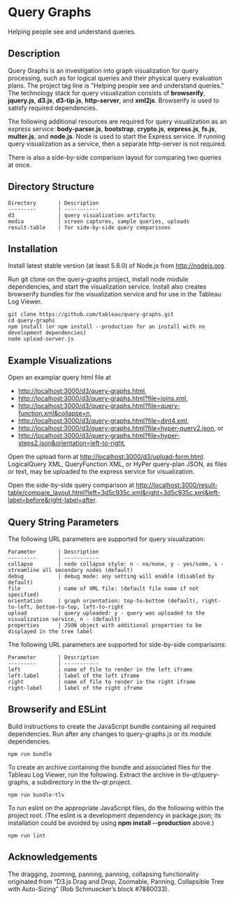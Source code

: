 Query Graphs
============

Helping people see and understand queries.

Description
-----------

Query Graphs is an investigation into graph visualization for query processing, such as for logical queries and their physical
query evaluation plans. The project tag line is "Helping people see and understand queries."
The technology stack for query visualization consists of
**browserify**, 
**jquery.js**,
**d3.js**,
**d3-tip.js**, 
**http-server**, and
**xml2js**.
Browserify is used to satisfy required dependencies.

The following additional resources are required for query visualization as an express service:
**body-parser.js**,
**bootstrap**,
**crypto.js**,
**express.js**,
**fs.js**,
**multer.js**, and
**node.js**.
Node is used to start the Express service.
If running query visualization as a service, then a separate http-server is not required.

There is also a side-by-side comparison layout for comparing two queries at once.

Directory Structure
-------------------

```
Directory       | Description
---------       | -----------
d3              | query visualization artifacts
media           | screen captures, sample queries, uploads
result-table    | for side-by-side query comparisons
```

Installation
------------

Install latest stable version (at least 5.8.0) of Node.js from <http://nodejs.org>.

Run git clone on the query-graphs project, install node module dependencies, and
start the visualization service.
Install also creates browserify bundles for the visualization service and for use in the Tableau Log Viewer.

```shell
git clone https://github.com/tableau/query-graphs.git
cd query-graphs
npm install (or npm install --production for an install with no development dependencies)
node upload-server.js
```

Example Visualizations
----------------------

Open an examplar query html file at 
* <http://localhost:3000/d3/query-graphs.html>, 
* <http://localhost:3000/d3/query-graphs.html?file=joins.xml>,
* <http://localhost:3000/d3/query-graphs.html?file=query-function.xml&collapse=n>,
* <http://localhost:3000/d3/query-graphs.html?file=dint4.xml>,
* <http://localhost:3000/d3/query-graphs.html?file=hyper-query2.json>, or
* <http://localhost:3000/d3/query-graphs.html?file=hyper-steps2.json&orientation=left-to-right>,

Open the upload form at 
<http://localhost:3000/d3/upload-form.html>.
LogicalQuery XML, QueryFunction XML, or HyPer query-plan JSON, as files or text, 
may be uploaded to the express service for visualization.

Open the side-by-side query comparison at 
<http://localhost:3000/result-table/compare_layout.html?left=3d5c935c.xml&right=3d5c935c.xml&left-label=before&right-label=after>.

Query String Parameters
-----------------------

The following URL parameters are supported for query visualization:

```
Parameter       | Description
---------       | -----------
collapse        | node collapse style: n - no/none, y - yes/some, s - streamline all secondary nodes (default)
debug           | debug mode: any setting will enable (disabled by default)
file            | name of XML file: (default file name if not specified)
orientation     | graph orientation: top-to-bottom (default), right-to-left, bottom-to-top, left-to-right
upload          | query uploaded: y - query was uploaded to the visualization service, n - (default)
properties      | JSON object with additional properties to be displayed in the tree label

```

The following URL parameters are supported for side-by-side comparisons:

```
Parameter       | Description
---------       | -----------
left            | name of file to render in the left iframe
left-label      | label of the left iframe
right           | name of file to render in the right iframe
right-label     | label of the right iframe
```

Browserify and ESLint
---------------------

Build instructions to create the JavaScript bundle containing all required dependencies.
Run after any changes to query-graphs.js or its module dependencies.

```shell
npm run bundle
```

To create an archive containing the bundle and associated files for the Tableau Log Viewer, run
the following. Extract the archive in tlv-qt/query-graphs, a subdirectory in the tlv-qt project.

```shell
npm run bundle-tlv
```

To run eslint on the appropriate JavaScript files, do the following within the project root.
(The eslint is a development dependency in package.json;
its installation could be avoided by using **npm install --production** above.)

```shell
npm run lint
```

Acknowledgements 
----------------

The dragging, zooming, panning, panning, collapsing functionality originated from 
“D3.js Drag and Drop, Zoomable, Panning, Collapsible Tree with Auto-Sizing” (Rob Schmuecker’s block #7880033).

